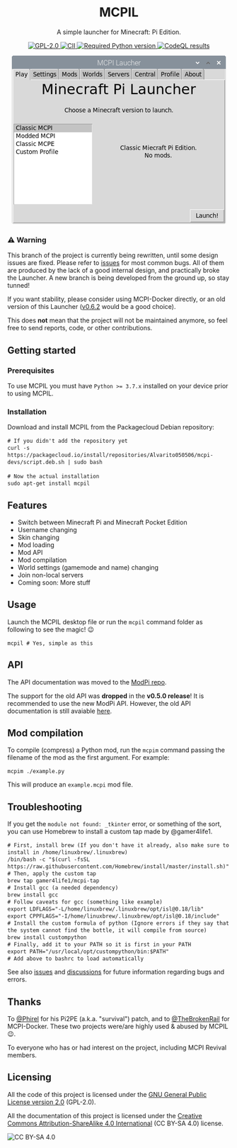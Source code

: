 <h1 align="center">MCPIL</h1>
<p align="center">
	A simple launcher for Minecraft: Pi Edition.
</p>
<p align="center">
	<a href="https://github.com/MCPI-Devs/MCPIL/blob/master/LICENSE">
		<img src="https://img.shields.io/github/license/MCPI-Devs/MCPIL?label=License" alt="GPL-2.0"></img>
	</a>
	<a href="https://bestpractices.coreinfrastructure.org/projects/4335">
		<img src="https://bestpractices.coreinfrastructure.org/projects/4335/badge" alt=CII Best Practices"></img>
	</a>																								   
	<a href="https://python.org">
		<img src="https://img.shields.io/badge/Python-%E2%89%A53.7.x-blue" alt="Required Python version"></img>
	</a>
	<a href="https://github.com/MCPI-Devs/MCPIL/actions?query=workflow%3ACodeQL">
		<img src="https://github.com/MCPI-Devs/MCPIL/workflows/CodeQL/badge.svg" alt="CodeQL results"></img>
	</a>
</p>
<p align="center">
	<img src="https://raw.githubusercontent.com/Alvarito050506/MCPIL/master/screenshot.png" alt="screenshot"></img>
</p>

### :warning: Warning

This branch of the project is currently being rewritten, until some design issues are fixed. Please refer to [issues](https://github.com/MCPI-Devs/MCPIL/issues) for most common bugs. All of them are produced by the lack of a good internal design, and practically broke the Launcher. A new branch is being developed from the ground up, so stay tunned!

If you want stability, please consider using MCPI-Docker directly, or an old version of this Launcher ([v0.6.2](https://github.com/MCPI-Devs/MCPIL/releases/tag/v0.6.2) would be a good choice).

This does **not** mean that the project will not be maintained anymore, so feel free to send reports, code, or other contributions.

## Getting started
### Prerequisites
To use MCPIL you must have `Python >= 3.7.x` installed on your device prior to using MCPIL.

### Installation
Download and install MCPIL from the Packagecloud Debian repository:
```shell
# If you didn't add the repository yet
curl -s https://packagecloud.io/install/repositories/Alvarito050506/mcpi-devs/script.deb.sh | sudo bash

# Now the actual installation
sudo apt-get install mcpil
```

## Features
 + Switch between Minecraft Pi and Minecraft Pocket Edition
 + Username changing
 + Skin changing
 + Mod loading
 + Mod API
 + Mod compilation
 + World settings (gamemode and name) changing
 + Join non-local servers
 + Coming soon: More stuff 

## Usage
Launch the MCPIL desktop file or run the `mcpil` command folder as following to see the magic! :wink:
```shell
mcpil # Yes, simple as this
```

## API
The API documentation was moved to the [ModPi repo](https://github.com/MCPI-Devs/modpi).

The support for the old API was **dropped** in the **v0.5.0 release**! It is recommended to use the new ModPi API. However, the old API documentation is still avaiable [here](https://github.com/MCPI-Devs/MCPIL/tree/3470fb73b81510f5e819a34c04cca6f86457c2b2#api).

## Mod compilation
To compile (compress) a Python mod, run the `mcpim` command passing the filename of the mod as the first argument. For example:
```shell
mcpim ./example.py
```
This will produce an `example.mcpi` mod file.

## Troubleshooting
If you get the `module not found: _tkinter` error, or something of the sort, you can use Homebrew to install a custom tap made by @gamer4life1.
```shell
# First, install brew (If you don't have it already, also make sure to install in /home/linuxbrew/.linuxbrew)
/bin/bash -c "$(curl -fsSL https://raw.githubusercontent.com/Homebrew/install/master/install.sh)"
# Then, apply the custom tap
brew tap gamer4life1/mcpi-tap
# Install gcc (a needed dependency)
brew install gcc
# Follow caveats for gcc (something like example)
export LDFLAGS="-L/home/linuxbrew/.linuxbrew/opt/isl@0.18/lib"
export CPPFLAGS="-I/home/linuxbrew/.linuxbrew/opt/isl@0.18/include"
# Install the custom formula of python (Ignore errors if they say that the system cannot find the bottle, it will compile from source)
brew install custompython
# Finally, add it to your PATH so it is first in your PATH
export PATH="/usr/local/opt/custompython/bin:$PATH"
# Add above to bashrc to load automatically
```

See also [issues](https://github.com/MCPI-Devs/MCPIL/issues) and [discussions](https://github.com/MCPI-Devs/MCPIL/discussions) for future information regarding bugs and errors.

## Thanks
To [@Phirel](https://www.minecraftforum.net/members/Phirel) for his Pi2PE (a.k.a. "survival") patch, and to [@TheBrokenRail](https://thebrokenrail.com) for MCPI-Docker. These two projects were/are highly used & abused by MCPIL :wink:.

To everyone who has or had interest on the project, including MCPI Revival members.

## Licensing
All the code of this project is licensed under the [GNU General Public License version 2.0](https://github.com/Alvarito050506/MCPIL/blob/master/LICENSE) (GPL-2.0).

All the documentation of this project is licensed under the [Creative Commons Attribution-ShareAlike 4.0 International](https://creativecommons.org/licenses/by-sa/4.0/) (CC BY-SA 4.0) license.

![CC BY-SA 4.0](https://i.creativecommons.org/l/by-sa/4.0/88x31.png)
